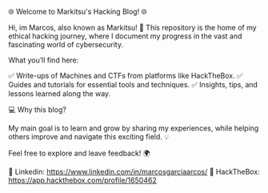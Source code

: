 🌐 Welcome to Markitsu's Hacking Blog! 🌐

Hi, im Marcos, also known as Markitsu! 👋
This repository is the home of my ethical hacking journey, where I document my progress in the vast and fascinating world of cybersecurity.

What you’ll find here:

✅ Write-ups of Machines and CTFs from platforms like HackTheBox.
✅ Guides and tutorials for essential tools and techniques.
✅ Insights, tips, and lessons learned along the way.

💻 Why this blog?

My main goal is to learn and grow by sharing my experiences, while helping others improve and navigate this exciting field. 💡

Feel free to explore and leave feedback! 🌍

🔗 Linkedin: https://www.linkedin.com/in/marcosgarciaarcos/
🔗 HackTheBox: https://app.hackthebox.com/profile/1650462
